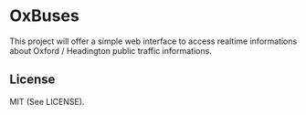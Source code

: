 # OxBuses

This project will offer a simple web interface to access realtime informations about Oxford / Headington public traffic informations.

License
----------------------------------------------
MIT (See LICENSE).

